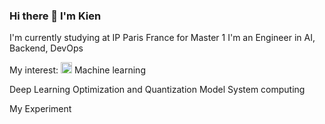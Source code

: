 ### Hi there 👋 I'm Kien 
I'm currently studying at IP Paris France for Master 1 I'm an Engineer in AI, Backend, DevOps  

My interest: 
<img src="https://github.com/KienVNFR/KienVNFR/assets/110092013/9bcde6ac-5f16-4b2b-83a6-9bfc5094e71f" width="18" height="18" alt="image"> Machine learning 

Deep Learning 
Optimization and Quantization Model 
System computing 

My Experiment 


<!--
**KienVNFR/KienVNFR** is a ✨ _special_ ✨ repository because its `README.md` (this file) appears on your GitHub profile.

Here are some ideas to get you started:

- 🔭 I’m currently working on ...
- 🌱 I’m currently learning ...
- 👯 I’m looking to collaborate on ...
- 🤔 I’m looking for help with ...
- 💬 Ask me about ...
- 📫 How to reach me: ...
- 😄 Pronouns: ...
- ⚡ Fun fact: ...
-->
